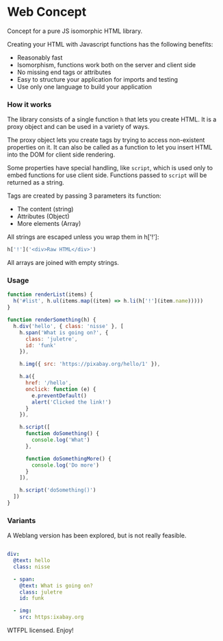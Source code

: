 # Web Concept

Concept for a pure JS isomorphic HTML library.

Creating your HTML with Javascript functions has the following benefits:

- Reasonably fast
- Isomorphism, functions work both on the server and client side
- No missing end tags or attributes
- Easy to structure your application for imports and testing
- Use only one language to build your application

### How it works

The library consists of a single function `h` that lets you create HTML. It is a proxy object and can be used in a variety of ways.

The proxy object lets you create tags by trying to access non-existent properties on it. It can also be called as a function to let you insert HTML into the DOM for client side rendering.

Some properties have special handling, like `script`, which is used only to embed functions for use client side. Functions passed to `script` will be returned as a string.

Tags are created by passing 3 parameters its function:

- The content (string)
- Attributes (Object)
- More elements (Array)

All strings are escaped unless you wrap them in h['!']:

```js
h['!']('<div>Raw HTML</div>')
```

All arrays are joined with empty strings.

### Usage

```js
function renderList(items) {
  h('#list', h.ul(items.map((item) => h.li(h['!'](item.name)))))
}

function renderSomething(h) {
  h.div('hello', { class: 'nisse' }, [
    h.span('What is going on?', {
      class: 'juletre',
      id: 'funk'
    }),

    h.img({ src: 'https://pixabay.org/hello/1' }),

    h.a({
      href: '/hello',
      onclick: function (e) {
        e.preventDefault()
        alert('Clicked the link!')
      }
    }),

    h.script([
      function doSomething() {
        console.log('What')
      },

      function doSomethingMore() {
        console.log('Do more')
      }
    ]),

    h.script('doSomething()')
  ])
}
```

### Variants

A Weblang version has been explored, but is not really feasible.

```yaml

div:
  @text: hello
  class: nisse

  - span:
    @text: What is going on?
    class: juletre
    id: funk

  - img:
    src: https:ixabay.org
```

WTFPL licensed. Enjoy!
